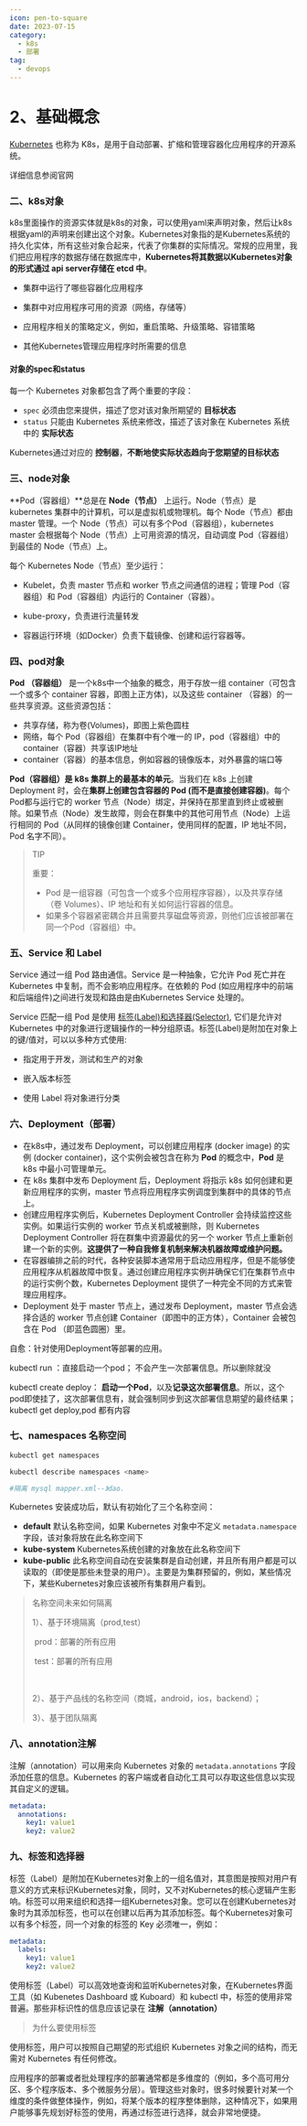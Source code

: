 ```yaml
---
icon: pen-to-square
date: 2023-07-15
category:
  - k8s
  - 部署 
tag:
  - devops
---
```


# 2、基础概念

[Kubernetes](https://kubernetes.io/zh-cn/docs/concepts/overview/) 也称为 K8s，是用于自动部署、扩缩和管理容器化应用程序的开源系统。

详细信息参阅官网



### 二、k8s对象



k8s里面操作的资源实体就是k8s的对象，可以使用yaml来声明对象，然后让k8s根据yaml的声明来创建出这个对象。Kubernetes对象指的是Kubernetes系统的持久化实体，所有这些对象合起来，代表了你集群的实际情况。常规的应用里，我们把应用程序的数据存储在数据库中，**Kubernetes将其数据以Kubernetes对象的形式通过 api server存储在 etcd 中**。

- 集群中运行了哪些容器化应用程序

- 集群中对应用程序可用的资源（网络，存储等）

- 应用程序相关的策略定义，例如，重启策略、升级策略、容错策略

- 其他Kubernetes管理应用程序时所需要的信息

  

#### 对象的spec和status

每一个 Kubernetes 对象都包含了两个重要的字段：

- `spec` 必须由您来提供，描述了您对该对象所期望的 **目标状态**
- `status` 只能由 Kubernetes 系统来修改，描述了该对象在 Kubernetes 系统中的 **实际状态**

Kubernetes通过对应的 **控制器**，**不断地使实际状态趋向于您期望的目标状态** 



### 三、node对象

**Pod（容器组）**总是在 **Node（节点）** 上运行。Node（节点）是 kubernetes 集群中的计算机，可以是虚拟机或物理机。每个 Node（节点）都由 master 管理。一个 Node（节点）可以有多个Pod（容器组），kubernetes master 会根据每个 Node（节点）上可用资源的情况，自动调度 Pod（容器组）到最佳的 Node（节点）上。

每个 Kubernetes Node（节点）至少运行：

- Kubelet，负责 master 节点和 worker 节点之间通信的进程；管理 Pod（容器组）和 Pod（容器组）内运行的 Container（容器）。

- kube-proxy，负责进行流量转发

- 容器运行环境（如Docker）负责下载镜像、创建和运行容器等。

  

### 四、pod对象

**Pod （容器组）** 是一个k8s中一个抽象的概念，用于存放一组 container（可包含一个或多个 container 容器，即图上正方体)，以及这些 container （容器）的一些共享资源。这些资源包括：

- 共享存储，称为卷(Volumes)，即图上紫色圆柱
- 网络，每个 Pod（容器组）在集群中有个唯一的 IP，pod（容器组）中的 container（容器）共享该IP地址
- container（容器）的基本信息，例如容器的镜像版本，对外暴露的端口等



**Pod（容器组）是 k8s 集群上的最基本的单元**。当我们在 k8s 上创建 Deployment 时，会在**集群上创建包含容器的 Pod (而不是直接创建容器)**。每个Pod都与运行它的 worker 节点（Node）绑定，并保持在那里直到终止或被删除。如果节点（Node）发生故障，则会在群集中的其他可用节点（Node）上运行相同的 Pod（从同样的镜像创建 Container，使用同样的配置，IP 地址不同，Pod 名字不同）。



> TIP
>
> 重要：
>
> - Pod 是一组容器（可包含一个或多个应用程序容器），以及共享存储（卷 Volumes）、IP 地址和有关如何运行容器的信息。
> - 如果多个容器紧密耦合并且需要共享磁盘等资源，则他们应该被部署在同一个Pod（容器组）中。



### 五、Service 和 Label

Service 通过一组 Pod 路由通信。Service 是一种抽象，它允许 Pod 死亡并在 Kubernetes 中复制，而不会影响应用程序。在依赖的 Pod (如应用程序中的前端和后端组件)之间进行发现和路由是由Kubernetes Service 处理的。

Service 匹配一组 Pod 是使用 [标签(Label)和选择器(Selector)](https://kubernetes.io/zh/docs/concepts/overview/working-with-objects/labels), 它们是允许对 Kubernetes 中的对象进行逻辑操作的一种分组原语。标签(Label)是附加在对象上的键/值对，可以以多种方式使用:

- 指定用于开发，测试和生产的对象

- 嵌入版本标签

- 使用 Label 将对象进行分类

  

### 六、Deployment（部署）

- 在k8s中，通过发布 Deployment，可以创建应用程序 (docker image) 的实例 (docker container)，这个实例会被包含在称为 **Pod** 的概念中，**Pod** 是 k8s 中最小可管理单元。
- 在 k8s 集群中发布 Deployment 后，Deployment 将指示 k8s 如何创建和更新应用程序的实例，master 节点将应用程序实例调度到集群中的具体的节点上。
- 创建应用程序实例后，Kubernetes Deployment Controller 会持续监控这些实例。如果运行实例的 worker 节点关机或被删除，则 Kubernetes Deployment Controller 将在群集中资源最优的另一个 worker 节点上重新创建一个新的实例。**这提供了一种自我修复机制来解决机器故障或维护问题。**
- 在容器编排之前的时代，各种安装脚本通常用于启动应用程序，但是不能够使应用程序从机器故障中恢复。通过创建应用程序实例并确保它们在集群节点中的运行实例个数，Kubernetes Deployment 提供了一种完全不同的方式来管理应用程序。
- Deployment 处于 master 节点上，通过发布 Deployment，master 节点会选择合适的 worker 节点创建 Container（即图中的正方体），Container 会被包含在 Pod （即蓝色圆圈）里。

自愈：针对使用Deployment等部署的应用。

kubectl run ：直接启动一个pod； 不会产生一次部署信息。所以删除就没

kubectl create deploy： **启动一个Pod**，以及**记录这次部署信息**。所以，这个pod即使挂了，这次部署信息有，就会强制同步到这次部署信息期望的最终结果；kubectl get deploy,pod 都有内容



### 七、namespaces 名称空间

```sh
kubectl get namespaces

kubectl describe namespaces <name>

#隔离 mysql mapper.xml--》dao.

```

Kubernetes 安装成功后，默认有初始化了三个名称空间：

- **default** 默认名称空间，如果 Kubernetes 对象中不定义 `metadata.namespace` 字段，该对象将放在此名称空间下
- **kube-system** Kubernetes系统创建的对象放在此名称空间下
- **kube-public** 此名称空间自动在安装集群是自动创建，并且所有用户都是可以读取的（即使是那些未登录的用户）。主要是为集群预留的，例如，某些情况下，某些Kubernetes对象应该被所有集群用户看到。





> 名称空间未来如何隔离
>
> 1）、基于环境隔离（prod,test）
>
> ​		prod：部署的所有应用
>
> ​	   test：部署的所有应用
>
> ​        
>
> 2）、基于产品线的名称空间（商城，android，ios，backend）；
>
> 3）、基于团队隔离



### 八、annotation注解

 注解（annotation）可以用来向 Kubernetes 对象的 `metadata.annotations` 字段添加任意的信息。Kubernetes 的客户端或者自动化工具可以存取这些信息以实现其自定义的逻辑。 

```yaml
metadata:
  annotations:
    key1: value1
    key2: value2
```



### 九、标签和选择器

 标签（Label）是附加在Kubernetes对象上的一组名值对，其意图是按照对用户有意义的方式来标识Kubernetes对象，同时，又不对Kubernetes的核心逻辑产生影响。标签可以用来组织和选择一组Kubernetes对象。您可以在创建Kubernetes对象时为其添加标签，也可以在创建以后再为其添加标签。每个Kubernetes对象可以有多个标签，同一个对象的标签的 Key 必须唯一，例如： 

```yaml
metadata:
  labels:
    key1: value1
    key2: value2
```

 使用标签（Label）可以高效地查询和监听Kubernetes对象，在Kubernetes界面工具（如 Kubenetes Dashboard 或 Kuboard）和 kubectl 中，标签的使用非常普遍。那些非标识性的信息应该记录在 **注解（annotation）**



> 为什么要使用标签

使用标签，用户可以按照自己期望的形式组织 Kubernetes 对象之间的结构，而无需对 Kubernetes 有任何修改。

应用程序的部署或者批处理程序的部署通常都是多维度的（例如，多个高可用分区、多个程序版本、多个微服务分层）。管理这些对象时，很多时候要针对某一个维度的条件做整体操作，例如，将某个版本的程序整体删除，这种情况下，如果用户能够事先规划好标签的使用，再通过标签进行选择，就会非常地便捷。
